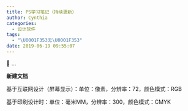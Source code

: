 ```yaml
---
title: PS学习笔记（持续更新）
author: Cynthia
categories:
  - 设计软件
tags:
  - "\U0001F353无\U0001F353"
date: 2019-06-19 09:55:07
---
```


🐰
...
<!--more-->

**新建文档**

基于互联网设计（屏幕显示）：单位：像素，分辨率：72，颜色模式：RGB

基于印刷设计时：单位：毫米MM，分辨率：300，颜色模式：CMYK

